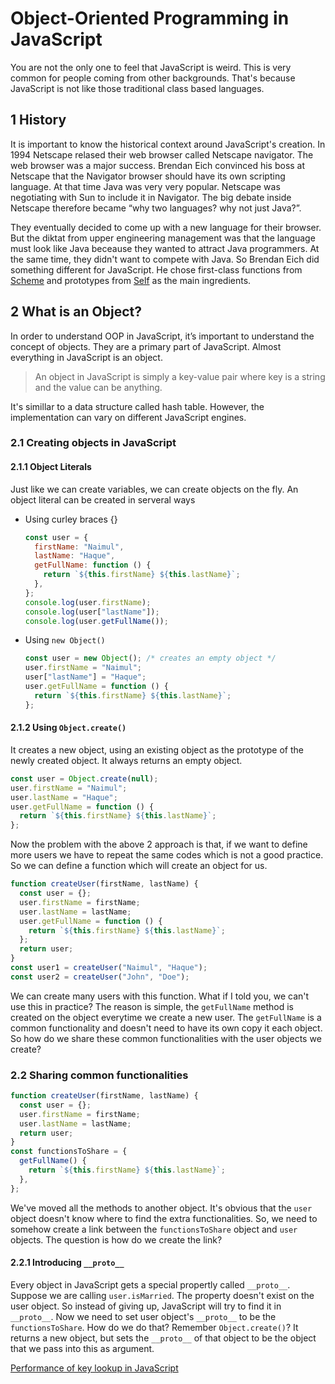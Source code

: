 # Object-Oriented Programming in JavaScript

You are not the only one to feel that JavaScript is weird. This is very common for people coming from other backgrounds. That's because JavaScript is not like those traditional class based languages.

## 1 History

It is important to know the historical context around JavaScript's creation. In 1994 Netscape relased their web browser called Netscape navigator. The web browser was a major success. Brendan Eich convinced his boss at Netscape that the Navigator browser should have its own scripting language. At that time Java was very very popular. Netscape was negotiating with Sun to include it in Navigator. The big debate inside Netscape therefore became “why two languages? why not just Java?”.

They eventually decided to come up with a new language for their browser. But the diktat from upper engineering management was that the language must look like Java beceause they wanted to attract Java programmers. At the same time, they didn't want to compete with Java. So Brendan Eich did something different for JavaScript. He chose first-class functions from [Scheme](<https://en.wikipedia.org/wiki/Scheme_(programming_language)>) and prototypes from [Self](<https://en.wikipedia.org/wiki/Self_(programming_language)>) as the main ingredients.

## 2 What is an Object?

In order to understand OOP in JavaScript, it’s important to understand the concept of objects. They are a primary part of JavaScript. Almost everything in JavaScript is an object.

> An object in JavaScript is simply a key-value pair where key is a string and the value can be anything.

It's simillar to a data structure called hash table. However, the implementation can vary on different JavaScript engines.

### 2.1 Creating objects in JavaScript

#### 2.1.1 Object Literals

Just like we can create variables, we can create objects on the fly. An object literal can be created in serveral ways

- Using curley braces {}

  ```js
  const user = {
    firstName: "Naimul",
    lastName: "Haque",
    getFullName: function () {
      return `${this.firstName} ${this.lastName}`;
    },
  };
  console.log(user.firstName);
  console.log(user["lastName"]);
  console.log(user.getFullName());
  ```

- Using `new Object()`
  ```js
  const user = new Object(); /* creates an empty object */
  user.firstName = "Naimul";
  user["lastName"] = "Haque";
  user.getFullName = function () {
    return `${this.firstName} ${this.lastName}`;
  };
  ```

#### 2.1.2 Using `Object.create()`

It creates a new object, using an existing object as the prototype of the newly created object. It always returns an empty object.

```js
const user = Object.create(null);
user.firstName = "Naimul";
user.lastName = "Haque";
user.getFullName = function () {
  return `${this.firstName} ${this.lastName}`;
};
```

Now the problem with the above 2 approach is that, if we want to define more users we have to repeat the same codes which is not a good practice. So we can define a function which will create an object for us.

```js
function createUser(firstName, lastName) {
  const user = {};
  user.firstName = firstName;
  user.lastName = lastName;
  user.getFullName = function () {
    return `${this.firstName} ${this.lastName}`;
  };
  return user;
}
const user1 = createUser("Naimul", "Haque");
const user2 = createUser("John", "Doe");
```

We can create many users with this function. What if I told you, we can't use this in practice? The reason is simple, the `getFullName` method is created on the object everytime we create a new user. The `getFullName` is a common functionality and doesn't need to have its own copy it each object. So how do we share these common functionalities with the user objects we create?

### 2.2 Sharing common functionalities

```js
function createUser(firstName, lastName) {
  const user = {};
  user.firstName = firstName;
  user.lastName = lastName;
  return user;
}
const functionsToShare = {
  getFullName() {
    return `${this.firstName} ${this.lastName}`;
  },
};
```

We've moved all the methods to another object. It's obvious that the `user` object doesn't know where to find the extra functionalities. So, we need to somehow create a link between the `functionsToShare` object and `user` objects. The question is how do we create the link?

#### 2.2.1 Introducing `__proto__`

Every object in JavaScript gets a special propertly called `__proto__`. Suppose we are calling `user.isMarried`. The property doesn't exist on the user object. So instead of giving up, JavaScript will try to find it in `__proto__`. Now we need to set user object's `__proto__` to be the `functionsToShare`. How do we do that? Remember `Object.create()`? It returns a new object, but sets the `__proto__` of that object to be the object that we pass into this as argument.

<!-- ### 2.2 Introduction to prototypes

#### 2.2.1 Functions are objects
Before we dive into understanding prototypes, we need to understand that functions are objects behind the scene.

### 2.3 Readings -->

[Performance of key lookup in JavaScript](https://stackoverflow.com/questions/7700987/performance-of-key-lookup-in-javascript-object)
